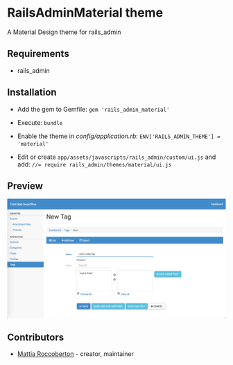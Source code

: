 # RailsAdminMaterial theme

A Material Design theme for rails_admin

## Requirements

- rails_admin

## Installation

- Add the gem to Gemfile: `gem 'rails_admin_material'`

- Execute: `bundle`

- Enable the theme in *config/application.rb*: `ENV['RAILS_ADMIN_THEME'] = 'material'`

- Edit or create `app/assets/javascripts/rails_admin/custom/ui.js` and add: `//= require rails_admin/themes/material/ui.js`

## Preview

![preview](preview.jpg)

## Contributors

- [Mattia Roccoberton](http://blocknot.es) - creator, maintainer
